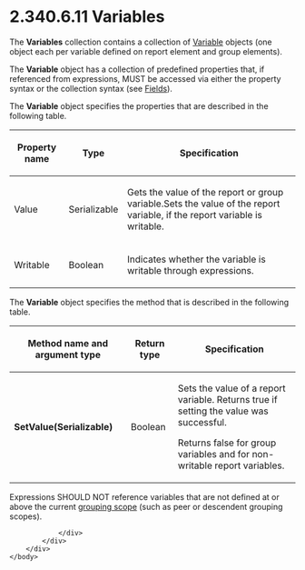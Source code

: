 <html dir="LTR" xmlns:mshelp="http://msdn.microsoft.com/mshelp" xmlns:ddue="http://ddue.schemas.microsoft.com/authoring/2003/5" xmlns:xlink="http://www.w3.org/1999/xlink" xmlns:tool="http://www.microsoft.com/tooltip">
    <head>
        <meta http-equiv="Content-Type" content="text/html; CHARSET=utf-8"></meta>
        <meta name="save" content="history"></meta>
        <title>2.340.6.11 Variables</title>
        <xml>
            <mshelp:toctitle title="2.340.6.11 Variables"></mshelp:toctitle>
            <mshelp:rltitle title="[MS-RDL]: Variables"></mshelp:rltitle>
            <mshelp:keyword index="A" term="c3747cca-eb76-4004-bbdf-c74940cbe7e4"></mshelp:keyword>
            <mshelp:attr name="DCSext.ContentType" value="open specification"></mshelp:attr>
            <mshelp:attr name="AssetID" value="c3747cca-eb76-4004-bbdf-c74940cbe7e4"></mshelp:attr>
            <mshelp:attr name="TopicType" value="kbRef"></mshelp:attr>
            <mshelp:attr name="DCSext.Title" value="[MS-RDL]: Variables" />
        </xml>
    </head>
    <body>
        <div id="header">
            <h1 class="heading">2.340.6.11 Variables</h1>
        </div>
        <div id="mainSection">
            <div id="mainBody">
                <div id="allHistory" class="saveHistory"></div>
                <div id="sectionSection0" class="section" name="collapseableSection">
                    

<p>The <b>Variables</b> collection contains a collection of <a href="fc2c2c96-ec36-47c2-b156-a6d8c0cbabd8.html">Variable</a> objects (one
object each per variable defined on report element and group elements).</p>

<p>The <b>Variable</b> object has a collection of predefined
properties that, if referenced from expressions, MUST be accessed via either the
property syntax or the collection syntax (see <a href="b37f01de-0f2f-42f0-90e2-ad8bed343954.html">Fields</a>).</p>

<p>The <b>Variable</b> object specifies the properties that are
described in the following table. </p>

<table>
 <thead>
  <tr>
   <th>
   <p>Property name</p>
   </th>
   <th>
   <p>Type</p>
   </th>
   <th>
   <p>Specification</p>
   </th>
  </tr>
 </thead>
 <tr>
  <td>
  <p>Value</p>
  </td>
  <td>
  <p>Serializable</p>
  </td>
  <td>
  <p>Gets the value of the report or group variable.Sets
  the value of the report variable, if the report variable is writable.</p>
  </td>
 </tr>
 <tr>
  <td>
  <p>Writable</p>
  </td>
  <td>
  <p>Boolean</p>
  </td>
  <td>
  <p>Indicates whether the variable is writable through
  expressions.</p>
  </td>
 </tr>
</table>

<p>The <b>Variable</b> object specifies the method that is
described in the following table.</p>

<table>
 <thead>
  <tr>
   <th>
   <p>Method name and argument type</p>
   </th>
   <th>
   <p>Return type</p>
   </th>
   <th>
   <p>Specification</p>
   </th>
  </tr>
 </thead>
 <tr>
  <td>
  <p><b>SetValue(Serializable)</b></p>
  </td>
  <td>
  <p>Boolean</p>
  </td>
  <td>
  <p>Sets the value of a report variable. Returns true if
  setting the value was successful. </p>
  <p>Returns false for group variables and for non-writable
  report variables.</p>
  </td>
 </tr>
</table>

<p>Expressions SHOULD NOT reference variables that are not
defined at or above the current <a href="b2482b3f-74ab-4ca8-a9e5-c07955011743.html#gt_8f79cf8c-5f95-4ef4-9c1d-eeb887605a34">grouping scope</a> (such as
peer or descendent grouping scopes). </p>


                </div>
            </div>
        </div>
    </body>
</html>